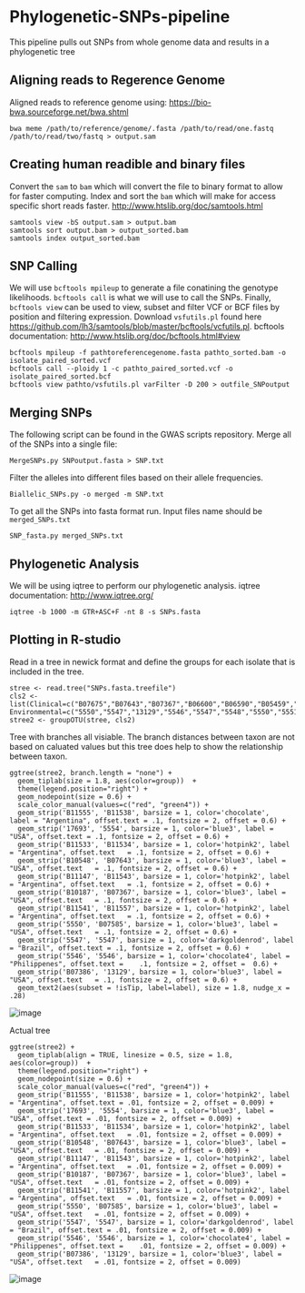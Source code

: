 # Phylogenetic-SNPs-pipeline
This pipeline pulls out SNPs from whole genome data and results in a phylogenetic tree
## Aligning reads to Regerence Genome
Aligned reads to reference genome using: https://bio-bwa.sourceforge.net/bwa.shtml
```
bwa meme /path/to/reference/genome/.fasta /path/to/read/one.fastq /path/to/read/two/fastq > output.sam
```
## Creating human readible and binary files
Convert the `sam` to `bam` which will convert the file to binary format to allow for faster computing. Index and sort the `bam` which will make for access specific short reads faster. http://www.htslib.org/doc/samtools.html
```
samtools view -bS output.sam > output.bam
samtools sort output.bam > output_sorted.bam
samtools index output_sorted.bam
```
## SNP Calling
We will use `bcftools mpileup` to generate a file conatining the genotype likelihoods. `bcftools call` is what we will use to call the SNPs. Finally, `bcftools view` can be used to view, subset and filter VCF or BCF files by position and filtering expression. 
Download `vsfutils.pl` found here https://github.com/lh3/samtools/blob/master/bcftools/vcfutils.pl. bcftools documentation: http://www.htslib.org/doc/bcftools.html#view
```
bcftools mpileup -f pathtoreferencegenome.fasta pathto_sorted.bam -o isolate_paired_sorted.vcf
bcftools call --ploidy 1 -c pathto_paired_sorted.vcf -o isolate_paired_sorted.bcf
bcftools view pathto/vsfutils.pl varFilter -D 200 > outfile_SNPoutput
```
## Merging SNPs
The following script can be found in the GWAS scripts repository. Merge all of the SNPs into a single file:
```
MergeSNPs.py SNPoutput.fasta > SNP.txt
```
Filter the alleles into different files based on their allele frequencies. 
```
Biallelic_SNPs.py -o merged -m SNP.txt
```
To get all the SNPs into fasta format run. Input files name should be `merged_SNPs.txt`
```
SNP_fasta.py merged_SNPs.txt
```
## Phylogenetic Analysis
We will be using iqtree to perform our phylogenetic analysis. iqtree documentation: http://www.iqtree.org/
```
iqtree -b 1000 -m GTR+ASC+F -nt 8 -s SNPs.fasta
```
## Plotting in R-studio
Read in a tree in newick format and define the groups for each isolate that is included in the tree.
```
stree <- read.tree("SNPs.fasta.treefile")
cls2 <- list(Clinical=c("B07675","B07643","B07367","B06600","B06590","B05459","B07675","B07643","B07585","B07386","B10187","B08956","B11541","B11543","B11546","B11547","B11535","B11538","B11539","B11540","B11553","B11550","B11554","B10881","B10548","B11523","B11147","B11529","B11526","B11532","B11531","B11534","B11533","B11552","B11551","B11557","B11556","B11555"), Environmental=c("5550","5547","13129","5546","5547","5548","5550","5551","5552","5553","5554","5558","17693","B11549"))
stree2 <- groupOTU(stree, cls2)
```
Tree with branches all visiable. The branch distances between taxon are not based on caluated values but this tree does help to show the relationship between taxon.
```
ggtree(stree2, branch.length = "none") + 
  geom_tiplab(size = 1.8, aes(color=group))  +  
  theme(legend.position="right") + 
  geom_nodepoint(size = 0.6) + 
  scale_color_manual(values=c("red", "green4")) + 
  geom_strip('B11555', 'B11538', barsize = 1, color='chocolate',     label = "Argentina", offset.text = .1, fontsize = 2, offset = 0.6) + 
  geom_strip('17693', '5554', barsize = 1, color='blue3', label = "USA", offset.text = .1, fontsize = 2, offset = 0.6) + 
  geom_strip('B11533', 'B11534', barsize = 1, color='hotpink2', label = "Argentina", offset.text   = .1, fontsize = 2, offset = 0.6) +
  geom_strip('B10548', 'B07643', barsize = 1, color='blue3', label = "USA", offset.text   = .1, fontsize = 2, offset = 0.6) +
  geom_strip('B11147', 'B11543', barsize = 1, color='hotpink2', label = "Argentina", offset.text   = .1, fontsize = 2, offset = 0.6) +
  geom_strip('B10187', 'B07367', barsize = 1, color='blue3', label = "USA", offset.text   = .1, fontsize = 2, offset = 0.6) +
  geom_strip('B11541', 'B11557', barsize = 1, color='hotpink2', label = "Argentina", offset.text   = .1, fontsize = 2, offset = 0.6) +
  geom_strip('5550', 'B07585', barsize = 1, color='blue3', label = "USA", offset.text   = .1, fontsize = 2, offset = 0.6) +
  geom_strip('5547', '5547', barsize = 1, color='darkgoldenrod', label = "Brazil", offset.text = .1, fontsize = 2, offset = 0.6) +      
  geom_strip('5546', '5546', barsize = 1, color='chocolate4', label = "Philippenes", offset.text =    .1, fontsize = 2, offset =  0.6) +
  geom_strip('B07386', '13129', barsize = 1, color='blue3', label = "USA", offset.text   = .1, fontsize = 2, offset = 0.6) + 
  geom_text2(aes(subset = !isTip, label=label), size = 1.8, nudge_x = .28)
```
![image](https://user-images.githubusercontent.com/111078377/207306066-d2b51718-1632-42dd-93d1-5e997bfc3484.png)

Actual tree
```
ggtree(stree2) + 
  geom_tiplab(align = TRUE, linesize = 0.5, size = 1.8, aes(color=group))  + 
  theme(legend.position="right") + 
  geom_nodepoint(size = 0.6) + 
  scale_color_manual(values=c("red", "green4")) + 
  geom_strip('B11555', 'B11538', barsize = 1, color='hotpink2', label = "Argentina", offset.text = .01, fontsize = 2, offset = 0.009) + 
  geom_strip('17693', '5554', barsize = 1, color='blue3', label = "USA", offset.text = .01, fontsize = 2, offset = 0.009) + 
  geom_strip('B11533', 'B11534', barsize = 1, color='hotpink2', label = "Argentina", offset.text   = .01, fontsize = 2, offset = 0.009) +
  geom_strip('B10548', 'B07643', barsize = 1, color='blue3', label = "USA", offset.text   = .01, fontsize = 2, offset = 0.009) +
  geom_strip('B11147', 'B11543', barsize = 1, color='hotpink2', label = "Argentina", offset.text   = .01, fontsize = 2, offset = 0.009) +
  geom_strip('B10187', 'B07367', barsize = 1, color='blue3', label = "USA", offset.text   = .01, fontsize = 2, offset = 0.009) +
  geom_strip('B11541', 'B11557', barsize = 1, color='hotpink2', label = "Argentina", offset.text   = .01, fontsize = 2, offset = 0.009) +
  geom_strip('5550', 'B07585', barsize = 1, color='blue3', label = "USA", offset.text   = .01, fontsize = 2, offset = 0.009) +
  geom_strip('5547', '5547', barsize = 1, color='darkgoldenrod', label = "Brazil", offset.text = .01, fontsize = 2, offset = 0.009) +      
  geom_strip('5546', '5546', barsize = 1, color='chocolate4', label = "Philippenes", offset.text =    .01, fontsize = 2, offset = 0.009) +
  geom_strip('B07386', '13129', barsize = 1, color='blue3', label = "USA", offset.text   = .01, fontsize = 2, offset = 0.009)
```
![image](https://user-images.githubusercontent.com/111078377/207306252-dcec9103-f77e-4030-9a9c-56a1296964c2.png)





